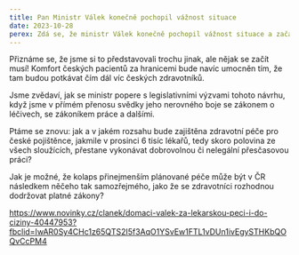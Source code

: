 ```yaml
---
title: Pan Ministr Válek konečně pochopil vážnost situace
date: 2023-10-28
perex: Zdá se, že ministr Válek konečně pochopil vážnost situace a začal se zamýšlet, jak v prosinci zajistit péči pro občany ČR.
---
```

Přiznáme se, že jsme si to představovali trochu jinak, ale nějak se začít musí! Komfort českých pacientů za hranicemi bude navíc umocněn tím, že tam budou potkávat čím dál víc českých zdravotníků.

Jsme zvědaví, jak se ministr popere s legislativními výzvami tohoto návrhu, když jsme v přímém přenosu svědky jeho nerovného boje se zákonem o léčivech, se zákoníkem práce a dalšími.

Ptáme se znovu: jak a v jakém rozsahu bude zajištěna zdravotní péče pro české pojištěnce, jakmile v prosinci 6 tisíc lékařů, tedy skoro polovina ze všech sloužících, přestane vykonávat dobrovolnou či nelegální přesčasovou práci?

Jak je možné, že kolaps přinejmenším plánované péče může být v ČR následkem něčeho tak samozřejmého, jako že se zdravotníci rozhodnou dodržovat platné zákony?

https://www.novinky.cz/clanek/domaci-valek-za-lekarskou-peci-i-do-ciziny-40447953?fbclid=IwAR0Sy4CHc1z65QTS2I5f3AqO1YSvEw1FTL1vDUn1ivEgySTHKbQOQvCcPM4
